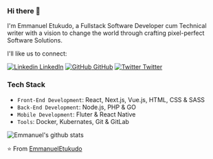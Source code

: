 ### Hi there 👋

I'm Emmanuel Etukudo, a Fullstack Software Developer cum Technical writer with a vision to change the world through crafting pixel-perfect Software Solutions.

I'll like us to connect:

[![Linkedin](https://i.stack.imgur.com/gVE0j.png) LinkedIn](https://www.linkedin.com/in/emmanuel-etukudo-314ba8b4) [![GitHub](https://i.stack.imgur.com/tskMh.png) GitHub](https://github.com/emmanueletukudo) [![Twitter](http://i.imgur.com/wWzX9uB.png) Twitter](https://twitter.com/eaetukudo)

### Tech Stack

- `Front-End Development`: React, Next.js, Vue.js, HTML, CSS & SASS
- `Back-End Development`: Node.js, PHP & GO
- `Mobile Development`: Fluter & React Native
- `Tools`: Docker, Kubernates, Git & GitLab

![Emmanuel's github stats](https://github-readme-stats.vercel.app/api?username=emmanueletukudo&show_icons=true&theme=dark)

⭐️ From [EmmanuelEtukudo](https://github.com/emmanueletukudo)
